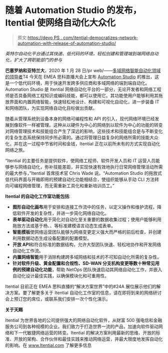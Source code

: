 # 随着 Automation Studio 的发布，Itential 使网络自动化大众化

> 原文:[https://devo PS . com/itential-democratizes-network-automation-with-release-of-automation-studio/](https://devops.com/itential-democratizes-network-automation-with-release-of-automation-studio/)

*英特尔自动化平台通过其快速、低代码的环境，轻松创建和管理端到端网络自动化，扩大了跨职能部门的参与*

**巴塞罗纳和亚特兰大**，2020 年 1 月 28 日/pr web/——[多域网络智能自动化领域的领导者](http://www.itential.com/)T4 今天在 EMEA 思科直播大会上宣布 [Automation Studio](https://www.itential.com/products/automation-studio/) 的推出，这是一个低代码环境，用于快速开发跨多供应商和多域网络的端到端自动化。Automation Studio 是 Itential 网络自动化平台的一部分，无论开发者和网络工程师是否具备网络工程知识或编码技能，都可以使用它。其功能使用户能够利用其拖放界面和内置网络智能，快速轻松地设计、构建和可视化自动化，进一步装备 IT 和网络团队，为实现网络自动化目标做出贡献。

随着从管理系统到设备本身的网络可编程性和 API 的引入，现代网络环境已经发展到像软件一样被管理。这种从以硬件为中心的网络到以软件为中心的功能的转变对网络管理技术和技能组合产生了深远的影响，这些技术和技能组合是与不断变化的复杂生态系统保持同步所必需的。通过将管理日益复杂的网络所需的技能大众化，并在这一过程中节省时间和金钱，Itential 正在以前所未有的方式实现自动化网络之旅。

“Itential 的主要任务是提供软件，使网络工程师、软件开发人员和 IT 运营人员能够参与网络自动化，弥补技能差距，并实现快速有效地执行日常网络管理活动所需的最大参与，”Itential 首席技术官 Chris Wade 说。“Automation Studio 的拖放式低代码界面与开箱即用的预建自动化功能相结合，使组织能够从手动 CLI 方法转向可编程网络管理，而无需重新工具化和重新培训员工。”

**Itential 的自动化工作室功能包括**:

*   **图形自动化画布**用于安排和连接工作流中的任务，以定义操作和维护流程，降低软件开发的复杂性，并进一步简化网络自动化。
*   **表单驱动自动化**用于简化对自动化至关重要的数据收集过程；使用户能够利用拖放方法或基于杨、、等标准建模语言动态生成表单。
*   **智能模板**使网络运营团队能够为网络变更定义强大而严格的前后检查，并创建利用数据动态生成设备配置的配置模型。
*   **开放 API**和符合标准的数据结构，允许大型团队快速、轻松地协作和开发网络自动化工作流。
*   **内置网络智能**用于消除构建跨多域网络和技术的不可知自动化所需的复杂性。
*   **针对软件升级、黄金配置和合规性、SD-WAN 分支机构变更等数十种常见用例的预建自动化功能**，帮助 NetOps 团队快速启动其网络自动化工作，并嵌入自动化设计最佳实践，以确保模块化和可重用性。

Itential 目前正在 EMEA 思科直播的“解决方案世界”中的#24A 展位展示他们的解决方案。要了解更多关于 Itential 自动化工作室的信息，请在即将到来的网络研讨会上预订您的席位，或联系我们安排一次个性化演示。

**关于天赐**

Itential 为世界各地的公司提供强大的网络自动化软件，从财富 500 强电信和金融服务公司到各种规模的企业。我们致力于打造世界一流的产品，加速向软件驱动网络和下一代敏捷网络运营的转变。Itential 的解决方案利用最新的思维、开放的标准、开放的架构、合作伙伴和最佳实践来推动网络运营，并最大限度地发挥自动化的影响。在 www.Itential.com 了解更多信息